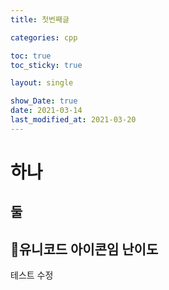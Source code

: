 ```yaml
---
title: 첫번째글

categories: cpp

toc: true
toc_sticky: true

layout: single

show_Date: true
date: 2021-03-14
last_modified_at: 2021-03-20
---
```


# 하나

## 둘

## 🚀유니코드 아이콘임 난이도
테스트 수정